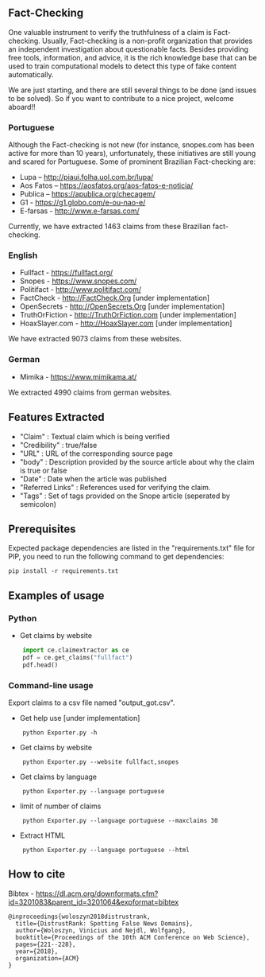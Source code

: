 ## Fact-Checking
One valuable instrument to verify the truthfulness of a claim is Fact-checking. Usually, Fact-checking is a non-profit organization that provides an independent investigation about questionable facts. Besides providing free tools, information, and advice, it is the rich knowledge base that can be used to train computational models to detect this type of fake content automatically.


We are just starting, and there are still several things to be done (and issues to be solved). So if you want to contribute to a nice project, welcome aboard!!

### Portuguese
Although the Fact-checking is not new (for instance, snopes.com has been active for more than 10 years), unfortunately, these initiatives are still young and scared for Portuguese. Some of prominent Brazilian Fact-checking are:


- Lupa – http://piaui.folha.uol.com.br/lupa/
- Aos Fatos – https://aosfatos.org/aos-fatos-e-noticia/
- Publica – https://apublica.org/checagem/
- G1 - https://g1.globo.com/e-ou-nao-e/
- E-farsas - http://www.e-farsas.com/

Currently, we have extracted 1463 claims from these Brazilian fact-checking.

### English

- Fullfact - https://fullfact.org/
- Snopes - https://www.snopes.com/
- Politifact - http://www.politifact.com/
- FactCheck - http://FactCheck.Org [under implementation]
- OpenSecrets - http://OpenSecrets.Org [under implementation]
- TruthOrFiction - http://TruthOrFiction.com [under implementation]
- HoaxSlayer.com - http://HoaxSlayer.com [under implementation]

We have extracted 9073 claims from these websites.

### German

- Mimika - https://www.mimikama.at/

We extracted 4990 claims from german websites.



## Features Extracted

- "Claim"					: Textual claim which is being verified
- "Credibility"			: true/false
- "URL"					: URL of the corresponding source page
- "body"			: Description provided by the source article about why the claim is true or false
- "Date"	: Date when the article was published
- "Referred Links"		: References used for verifying the claim.
- "Tags"					: Set of tags provided on the Snope article (seperated by semicolon)

## Prerequisites
Expected package dependencies are listed in the "requirements.txt" file for PIP, you need to run the following command to get dependencies:
```
pip install -r requirements.txt
```

## Examples of usage

### Python
- Get claims by website
``` python
	import ce.claimextractor as ce
  	pdf = ce.get_claims("fullfact")
	pdf.head()

```    

### Command-line usage
Export claims to a csv file named "output_got.csv".
- Get help use  [under implementation]
```
    python Exporter.py -h
```
- Get claims by website
```
    python Exporter.py --website fullfact,snopes
```
- Get claims by language
```
    python Exporter.py --language portuguese
```
- limit of number of claims
```
    python Exporter.py --language portuguese --maxclaims 30
```
- Extract HTML
```
    python Exporter.py --language portuguese --html
```
## How to cite
Bibtex - https://dl.acm.org/downformats.cfm?id=3201083&parent_id=3201064&expformat=bibtex
```
@inproceedings{woloszyn2018distrustrank,
  title={DistrustRank: Spotting False News Domains},
  author={Woloszyn, Vinicius and Nejdl, Wolfgang},
  booktitle={Proceedings of the 10th ACM Conference on Web Science},
  pages={221--228},
  year={2018},
  organization={ACM}
}
```
